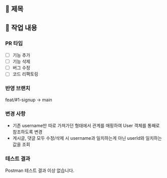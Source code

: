 ## 📕 제목

## 📗 작업 내용

### PR 타입
- [ ] 기능 추가
- [ ] 기능 삭제
- [ ] 버그 수정
- [ ] 코드 리팩토링

### 반영 브랜치
feat/#1-signup -> main

### 변경 사항
- 기존 username만 따로 가져가던 형태에서 관계를 매핑하여 User 객체를 통째로 참조하도록 변경
- 게시글, 댓글 모두 수정/삭제 시 username과 일치하는게 아닌 userId와 일치하는 값을 조회

### 테스트 결과
Postman 테스트 결과 이상 없습니다.
